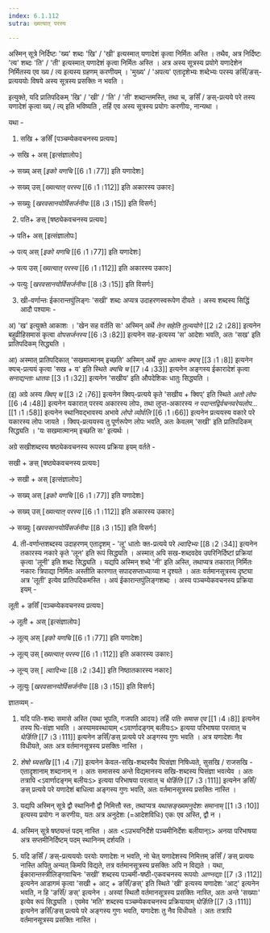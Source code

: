 ```yaml
---
index: 6.1.112
sutra: ख्यत्यात् परस्य

---
```

अस्मिन् सूत्रे निर्दिष्टः 'ख्य' शब्दः 'खि' / 'खी' इत्यस्मात् यणादेशं कृत्वा निर्मितः अस्ति ।  तथैव, अत्र निर्दिष्टः 'त्य' शब्दः 'ति' / 'ती' इत्यस्मात् यणादेशं कृत्वा निर्मितः अस्ति । अत्र अस्य सूत्रस्य प्रयोगे यणादेशेन निर्मितस्य एव ख्य / त्य इत्यस्य ग्रहणम् करणीयम् ।  'मुख्य' / 'अपत्य' एतादृशेभ्यः शब्देभ्यः परस्य ङसिँ/ङस्-प्रत्यययोः विषये अस्य सूत्रस्य प्रसक्तिः न भवति । 



इत्युक्ते, यदि प्रातिपदिकम् 'खि' / 'खी' / 'ति' / 'ती' शब्दान्तमस्ति, तथा च,  ङसिँ / ङस्-प्रत्यये परे तस्य  यणादेशं कृत्वा ख्य् / त्य् इति भविष्यति  , तर्हि एव अस्य सूत्रस्य प्रयोगः करणीयः, नान्यथा । 

यथा - 

   

1. सखि +   ङसिँ [पञ्चम्येकवचनस्य प्रत्ययः]

→ सखि + अस् [इत्संज्ञालोपः]

→ सख्य् अस् [_इको यणचि_  [[6।1।77]] इति यणादेशः]

→ सख्य् उस् [_ख्यत्यात्‌ परस्य_ [[6।1।112]] इति अकारस्य उकारः]       

→ सख्युः [_खरवसानयोर्विसर्जनीयः_ [[8।3।15]] इति विसर्गः]



2. पति+ ङस् [षष्ठ्येकवचनस्य प्रत्ययः]

→ पति+ अस् [इत्संज्ञालोपः]

→ पत्य् अस् [_इको यणचि_  [[6।1।77]] इति यणादेशः]

→ पत्य उस् [_ख्यत्यात्‌ परस्य_ [[6।1।112]] इति अकारस्य उकारः]       

→ पत्युः [_खरवसानयोर्विसर्जनीयः_ [[8।3।15]] इति विसर्गः]

         

3) खी-वर्णान्तः ईकारान्तपुंलिङ्गः 'सखी' शब्दः अप्यत्र उदाहरणस्वरूपेण दीयते । अस्य शब्दस्य सिद्धिं आदौ पश्यामः -

अ) 'ख' इत्युक्ते आकाशः । 'खेन सह वर्तति सः' अस्मिन् अर्थे _तेन सहेति तुल्ययोगे_ [[2।2।28]] इत्यनेन बहुव्रीहिसमासं कृत्वा _वोपसर्जनस्य_ [[6।3।82]] इत्यनेन सह-इत्यस्य 'स' आदेशः भवति, अतः 'सख' इति प्रातिपदिकम् सिद्ध्यति । 

आ) अस्मात् प्रातिपदिकात् 'सखमात्मानम् इच्छति' अस्मिन् अर्थे _सुपः आत्मनः क्यच्_ [[3।1।8]] इत्यनेन क्यच्-प्रत्ययं कृत्वा 'सख + य'  इति स्थिते _क्यचि च_ [[7।4।33]] इत्यनेन अङ्गस्य ईकारादेशं कृत्वा _सनाद्यन्ताः धातवः_ [[3।1।32]] इत्यनेन  'सखीय' इति औपदेशिकः धातुः सिद्ध्यति । 

(इ) अग्रे अस्य _क्विप् च_ [[3।2।76]] इत्यनेन क्विप्-प्रत्यये कृते 'सखीय + क्विप्' इति स्थिते _अतो लोपः_ [[6।4।48]] इत्यनेन यकारात् परस्य अकारस्य लोपः, तथा लुप्त-अकारस्य _न पदान्तद्विर्वचनवरेयलोप..._ [[1।1।58]] इत्यनेन स्थानिवद्भावस्य अभावे  _लोपो व्योर्वलि_ [[6।1।66]] इत्यनेन प्रत्ययस्य वकारे परे यकारस्य लोपः जायते । क्विप्-प्रत्ययस्य तु पूर्णरूपेण लोपः भवति,  अतः केवलम् 'सखी' इति प्रातिपदिकम् सिद्ध्यति । 'यः सखमात्मानम् इच्छति सः' इत्यर्थः । 

अग्रे सखीशब्दस्य षष्ठ्येकवचनस्य रूपस्य प्रक्रिया इयम् वर्तते -             

सखी  + ङस् [षष्ठ्येकवचनस्य प्रत्ययः]

→ सखी + अस् [इत्संज्ञालोपः]

→ सख्य् अस् [_इको यणचि_  [[6।1।77]] इति यणादेशः]

→ सख्य् उस् [_ख्यत्यात्‌ परस्य_ [[6।1।112]] इति अकारस्य उकारः]       

→ सख्युः [_खरवसानयोर्विसर्जनीयः_ [[8।3।15]] इति विसर्गः]



4) ती-वर्णान्तशब्दस्य उदाहरणम् एतादृशम् - 'लू' धातोः क्त-प्रत्यये परे _ल्वादिभ्यः_ [[8।2।34]] इत्यनेन तकारस्य नकारे कृते 'लून' इति रूपं सिद्ध्यति । अस्मात् अपि सख-शब्दवदेव उपरिनिर्दिष्टां प्रक्रियां कृत्वा 'लूनी' इति शब्दः सिद्ध्यति । यद्यपि अस्मिन् शब्दे 'नी' इति अस्ति, तथाप्यत्र तकारात् निर्मितः नकारः त्रिपाद्या निर्मितः अस्तीति कारणात् सपादसप्ताध्याय्या न दृश्यते । अतः वर्तमानसूत्रस्य दृष्ट्या अत्र 'लूती' इत्येव प्रातिपदिकमस्ति । अयं ईकारान्तपुंलिङ्गशब्दः ।   अस्य पञ्चम्येकवचनस्य प्रक्रिया इयम् -    

लूती +   ङसिँ [पञ्चम्येकवचनस्य प्रत्ययः]

→ लूती + अस् [इत्संज्ञालोपः]

→ लूत्य्  अस् [_इको यणचि_  [[6।1।77]] इति यणादेशः]

→ लूत्य्  उस् [_ख्यत्यात्‌ परस्य_ [[6।1।112]] इति अकारस्य उकारः]       

→ लून्य् उस् [ _ल्वादिभ्यः_ [[8।2।34]] इति निष्ठातकारस्य नकारः]  

→ लूत्युः [_खरवसानयोर्विसर्जनीयः_ [[8।3।15]] इति विसर्गः]

                  

ज्ञातव्यम् - 



1. यदि पति-शब्दः समासे अस्ति (यथा भूपति, गजपति आदयः) तर्हि _पतिः समास एव_ [[1।4।8]] इत्यनेन तस्य घि-संज्ञा भवति । अस्यामवस्थायाम् <ऽवार्णादङ्गम् बलीयःऽ> इत्यया परिभाषया परत्वात् च _घेर्ङिति_ [[7।3।111]] इत्यनेन ङसिँ/ङस् प्रत्यये परे  अङ्गस्य गुणः भवति । अत्र यणादेशः नैव विधीयते,  अतः अत्र  वर्तमानसूत्रस्य प्रसक्तिः नास्ति । 



2. _शेषो घ्यसखि_ [[1।4।7]] इत्यनेन केवल-सखि-शब्दस्यैव घिसंज्ञा निषिध्यते, सुसखि / राजसखि - एतादृशानाम् शब्दानाम् न । अतः समासस्य अन्ते विद्यमानस्य सखि-शब्दस्य घिसंज्ञा भवत्येव । अतः तत्रापि <ऽवार्णादङ्गम् बलीयःऽ> इत्यया परिभाषया परत्वात् च _घेर्ङिति_ [[7।3।111]] इत्यनेन ङसिँ/ङस् प्रत्यये परे  यणादेशं बाधित्वा अङ्गस्य गुणः भवति, अतः  वर्तमानसूत्रस्य प्रसक्तिः नास्ति । 



3.  यद्यपि अस्मिन् सूत्रे द्वौ स्थानिनौ द्वौ निमित्तौ स्तः, तथाप्यत्र _यथासङ्ख्यमनुदेशः समानाम्_ [[1।3।10]] इत्यस्य प्रयोगः न करणीयः, यतः अत्र अनुदेशः (=आदेशविधिः) एकः एव अस्ति, द्वौ न ।



4. अस्मिन् सूत्रे षष्ठ्यन्तं पदम् नास्ति । अतः <ऽउभयनिर्देशे पञ्चमीनिर्देशः बलीयान्ऽ> अनया परिभाषया अत्र सप्तमीनिर्दिष्टम् पदम् स्थानिनम् दर्शयति ।

            

5. यदि ङसिँ / ङस्-प्रत्यययोः परयोः यणादेशः न भवति,  नो चेत् यणादेशस्य निमित्तम् ङसिँ / ङस् प्रत्ययः नास्ति अपितु अन्यत् किमपि विद्यते, तत्र वर्तमानसूत्रस्य प्रसक्तिः अपि न विद्यते । यथा, ईकारान्तस्त्रीलिङ्गवाचिनः 'सखी' शब्दस्य पञ्चमी-षष्ठी-एकवचनस्य रूपयोः _आण्नद्याः_ [[7।3।112]] इत्यनेन आडागमं कृत्वा 'सखी + आट् + ङसिँ/ङस्' इति स्थिते 'खी' इत्यस्य यणादेशः 'आट्' इत्यनेन भवति, न हि 'ङसिँ/ ङस्' इत्यनेन । अस्यां स्थितौ वर्तमानसूत्रस्य प्रसक्तिः नास्ति, अतः अन्ते 'सख्याः' इत्येव रूपं सिद्ध्यति । एवमेव 'मति' शब्दस्य पञ्चम्येकवचनस्य प्रक्रियायाम् _घेर्ङिति_ [[7।3।111]] इत्यनेन ङसिँ/ङस् प्रत्यये परे  अङ्गस्य गुणः भवति, यणादेशः तु नैव विधीयते ।  अतः तत्रापि  वर्तमानसूत्रस्य प्रसक्तिः नास्ति । 


